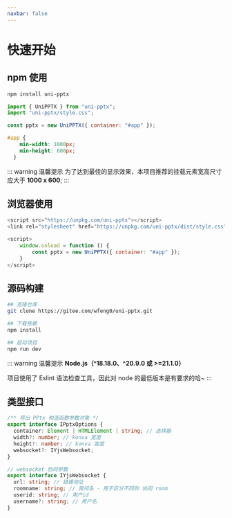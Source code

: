 ```yaml
---
navbar: false
---
```


# 快速开始

<backTop/>



## npm 使用

``` bash
npm install uni-pptx
```
```js
import { UniPPTX } from "uni-pptx";
import "uni-pptx/style.css";

const pptx = new UniPPTX({ container: "#app" });
```

```css
#app {
    min-width: 1000px;
    min-height: 600px;
  }
```
::: warning 温馨提示
为了达到最佳的显示效果，本项目推荐的挂载元素宽高尺寸应大于 **1000 x 600**;
:::

## 浏览器使用

```js
<script src="https://unpkg.com/uni-pptx"></script>
<link rel="stylesheet" href="https://unpkg.com/uni-pptx/dist/style.css">

<script>
    window.onload = function () {
        const pptx = new UniPPTX({ container: "#app" });
    }
</script>

```

## 源码构建

```bash
## 克隆仓库
git clone https://gitee.com/wfeng0/uni-pptx.git

## 下载依赖
npm install

## 启动项目
npm run dev
```

::: warning 温馨提示
**Node.js（^18.18.0、^20.9.0 或 >=21.1.0）**

项目使用了 Eslint 语法检查工具，因此对 node 的最低版本是有要求的哈~
:::

## 类型接口
```ts
/** 导出 PPtx 构造函数参数对象 */
export interface IPptxOptions {
  container: Element | HTMLElement | string; // 选择器
  width?: number; // konva 宽度
  height?: number; // konva 高度
  websocket?: IYjsWebsocket;
}

// websocket 协同参数
export interface IYjsWebsocket {
  url: string; // 链接地址
  roomname: string; // 房间名 - 用于区分不同的 协同 room
  userid: string; // 用户id
  username?: string; // 用户名
}
```